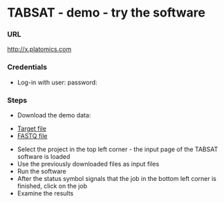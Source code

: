 # TABSAT - demo - try the software

### URL
http://x.platomics.com

### Credentials
* Log-in with
user:
password:

### Steps
* Download the demo data:
- [Target file](tools/zz_test/target_list.csv)
- [FASTQ file](tools/zz_test/PGM_316D_IonXpress_028_1.fastq)
* Select the project in the top left corner - the input page of the TABSAT software is loaded
* Use the previously downloaded files as input files
* Run the software
* After the status symbol signals that the job in the bottom left corner is finished, click on the job
* Examine the results



